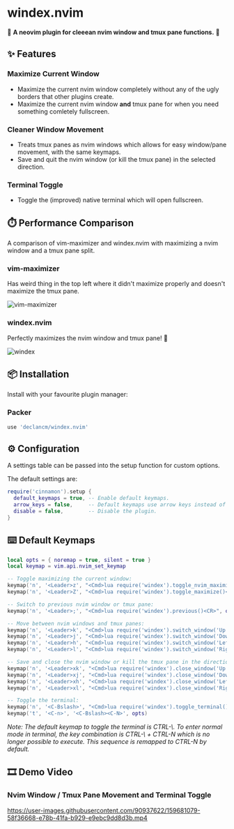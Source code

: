 # windex.nvim

🧼 __A neovim plugin for cleeean nvim window and tmux pane functions.__ 🧼

## ✨ Features

### Maximize Current Window

* Maximize the current nvim window completely without any of the ugly borders
  that other plugins create.
* Maximize the current nvim window __and__ tmux pane for when you need something
  comletely fullscreen.

### Cleaner Window Movement

* Treats tmux panes as nvim windows which allows for easy window/pane movement,
  with the same keymaps.
* Save and quit the nvim window (or kill the tmux pane) in the selected direction.

### Terminal Toggle

* Toggle the (improved) native terminal which will open fullscreen.

## ⏱️ Performance Comparison

A comparison of vim-maximizer and windex.nvim with maximizing a nvim window and a tmux pane split.

### vim-maximizer

Has weird thing in the top left where it didn't maximize properly and doesn't maximize the tmux pane.

![vim-maximizer](https://user-images.githubusercontent.com/90937622/159694125-322f371f-4334-4731-bf02-cfde05945654.png)

### windex.nvim

Perfectly maximizes the nvim window and tmux pane! 👑

![windex](https://user-images.githubusercontent.com/90937622/159694138-5b99ec1d-e860-42fb-9af6-ca23b98dda25.png)

## 📦 Installation

Install with your favourite plugin manager:

### Packer

```lua
use 'declancm/windex.nvim'
```

## ⚙️ Configuration

A settings table can be passed into the setup function for custom options.

The default settings are:

```lua
require('cinnamon').setup {
  default_keymaps = true, -- Enable default keymaps.
  arrow_keys = false,     -- Default keymaps use arrow keys instead of 'h,j,k,l'.
  disable = false,        -- Disable the plugin.
}
```

## ⌨️ Default Keymaps

```lua
local opts = { noremap = true, silent = true }
local keymap = vim.api.nvim_set_keymap

-- Toggle maximizing the current window:
keymap('n', '<Leader>z', "<Cmd>lua require('windex').toggle_nvim_maximize()<CR>", opts)
keymap('n', '<Leader>Z', "<Cmd>lua require('windex').toggle_maximize()<CR>", opts)

-- Switch to previous nvim window or tmux pane:
keymap('n', '<Leader>;', "<Cmd>lua require('windex').previous()<CR>", opts)

-- Move between nvim windows and tmux panes:
keymap('n', '<Leader>k', "<Cmd>lua require('windex').switch_window('Up')<CR>", opts)
keymap('n', '<Leader>j', "<Cmd>lua require('windex').switch_window('Down')<CR>", opts)
keymap('n', '<Leader>h', "<Cmd>lua require('windex').switch_window('Left')<CR>", opts)
keymap('n', '<Leader>l', "<Cmd>lua require('windex').switch_window('Right')<CR>", opts)

-- Save and close the nvim window or kill the tmux pane in the direction selected:
keymap('n', '<Leader>xk', "<Cmd>lua require('windex').close_window('Up')<CR>", opts)
keymap('n', '<Leader>xj', "<Cmd>lua require('windex').close_window('Down')<CR>", opts)
keymap('n', '<Leader>xh', "<Cmd>lua require('windex').close_window('Left')<CR>", opts)
keymap('n', '<Leader>xl', "<Cmd>lua require('windex').close_window('Right')<CR>", opts)

-- Toggle the terminal:
keymap('n', '<C-Bslash>', "<Cmd>lua require('windex').toggle_terminal()<CR>", opts)
keymap('t', '<C-n>', '<C-Bslash><C-N>', opts)
```

_Note: The default keymap to toggle the terminal is CTRL-\\. To enter normal mode in
terminal, the key combination is CTRL-\\ + CTRL-N which is no longer possible to 
execute. This sequence is remapped to CTRL-N by default._

## 🎞️ Demo Video

### Nvim Window / Tmux Pane Movement and Terminal Toggle

https://user-images.githubusercontent.com/90937622/159681079-58f36668-e78b-41fa-b929-e9ebc9dd8d3b.mp4
